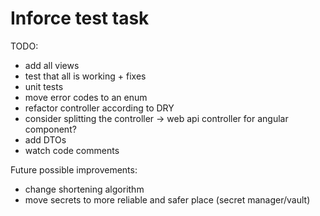 # Inforce test task

TODO:
- add all views
- test that all is working + fixes
- unit tests
- move error codes to an enum
- refactor controller according to DRY
- сonsider splitting the controller -> web api controller for angular component?
- add DTOs
- watch code comments

Future possible improvements:
- change shortening algorithm
- move secrets to more reliable and safer place (secret manager/vault)
